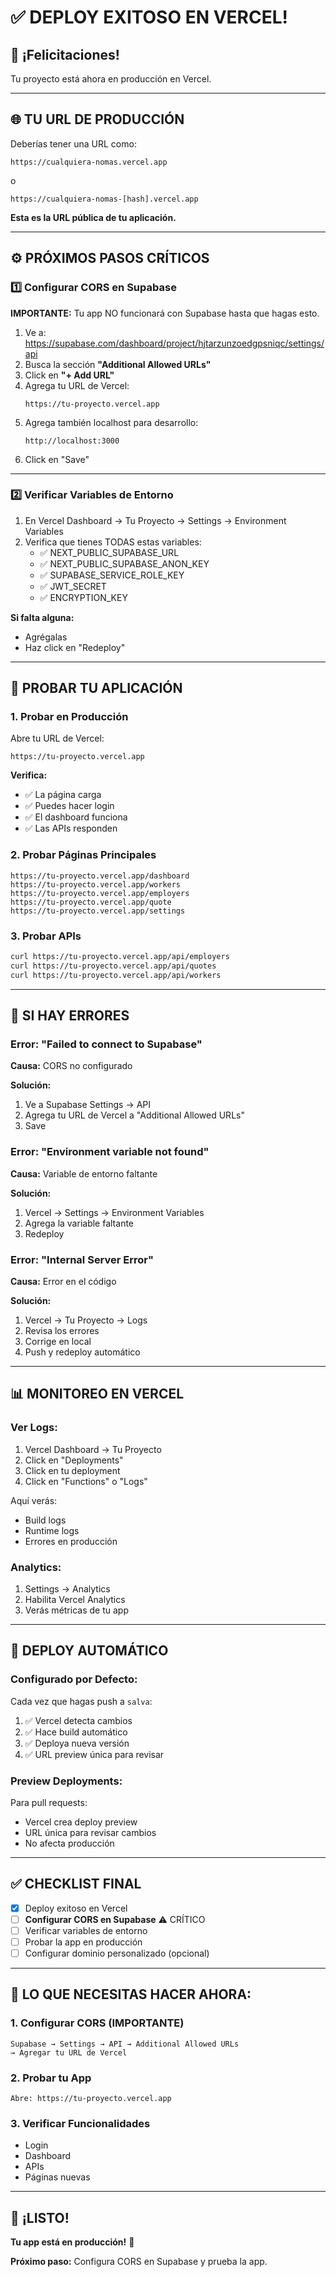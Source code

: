 # ✅ DEPLOY EXITOSO EN VERCEL!

## 🎉 ¡Felicitaciones!

Tu proyecto está ahora en producción en Vercel.

---

## 🌐 TU URL DE PRODUCCIÓN

Deberías tener una URL como:

```
https://cualquiera-nomas.vercel.app
```

o

```
https://cualquiera-nomas-[hash].vercel.app
```

**Esta es la URL pública de tu aplicación.**

---

## ⚙️ PRÓXIMOS PASOS CRÍTICOS

### 1️⃣ Configurar CORS en Supabase

**IMPORTANTE:** Tu app NO funcionará con Supabase hasta que hagas esto.

1. Ve a: https://supabase.com/dashboard/project/hjtarzunzoedgpsniqc/settings/api
2. Busca la sección **"Additional Allowed URLs"**
3. Click en **"+ Add URL"**
4. Agrega tu URL de Vercel:
   ```
   https://tu-proyecto.vercel.app
   ```
5. Agrega también localhost para desarrollo:
   ```
   http://localhost:3000
   ```
6. Click en "Save"

---

### 2️⃣ Verificar Variables de Entorno

1. En Vercel Dashboard → Tu Proyecto → Settings → Environment Variables
2. Verifica que tienes TODAS estas variables:
   - ✅ NEXT_PUBLIC_SUPABASE_URL
   - ✅ NEXT_PUBLIC_SUPABASE_ANON_KEY
   - ✅ SUPABASE_SERVICE_ROLE_KEY
   - ✅ JWT_SECRET
   - ✅ ENCRYPTION_KEY

**Si falta alguna:**

- Agrégalas
- Haz click en "Redeploy"

---

## 🧪 PROBAR TU APLICACIÓN

### 1. Probar en Producción

Abre tu URL de Vercel:

```
https://tu-proyecto.vercel.app
```

**Verifica:**

- ✅ La página carga
- ✅ Puedes hacer login
- ✅ El dashboard funciona
- ✅ Las APIs responden

### 2. Probar Páginas Principales

```
https://tu-proyecto.vercel.app/dashboard
https://tu-proyecto.vercel.app/workers
https://tu-proyecto.vercel.app/employers
https://tu-proyecto.vercel.app/quote
https://tu-proyecto.vercel.app/settings
```

### 3. Probar APIs

```bash
curl https://tu-proyecto.vercel.app/api/employers
curl https://tu-proyecto.vercel.app/api/quotes
curl https://tu-proyecto.vercel.app/api/workers
```

---

## 🐛 SI HAY ERRORES

### Error: "Failed to connect to Supabase"

**Causa:** CORS no configurado

**Solución:**

1. Ve a Supabase Settings → API
2. Agrega tu URL de Vercel a "Additional Allowed URLs"
3. Save

### Error: "Environment variable not found"

**Causa:** Variable de entorno faltante

**Solución:**

1. Vercel → Settings → Environment Variables
2. Agrega la variable faltante
3. Redeploy

### Error: "Internal Server Error"

**Causa:** Error en el código

**Solución:**

1. Vercel → Tu Proyecto → Logs
2. Revisa los errores
3. Corrige en local
4. Push y redeploy automático

---

## 📊 MONITOREO EN VERCEL

### Ver Logs:

1. Vercel Dashboard → Tu Proyecto
2. Click en "Deployments"
3. Click en tu deployment
4. Click en "Functions" o "Logs"

Aquí verás:

- Build logs
- Runtime logs
- Errores en producción

### Analytics:

1. Settings → Analytics
2. Habilita Vercel Analytics
3. Verás métricas de tu app

---

## 🔄 DEPLOY AUTOMÁTICO

### Configurado por Defecto:

Cada vez que hagas push a `salva`:

1. ✅ Vercel detecta cambios
2. ✅ Hace build automático
3. ✅ Deploya nueva versión
4. ✅ URL preview única para revisar

### Preview Deployments:

Para pull requests:

- Vercel crea deploy preview
- URL única para revisar cambios
- No afecta producción

---

## ✅ CHECKLIST FINAL

- [x] Deploy exitoso en Vercel
- [ ] **Configurar CORS en Supabase** ⚠️ CRÍTICO
- [ ] Verificar variables de entorno
- [ ] Probar la app en producción
- [ ] Configurar dominio personalizado (opcional)

---

## 🎯 LO QUE NECESITAS HACER AHORA:

### **1. Configurar CORS (IMPORTANTE)**

```
Supabase → Settings → API → Additional Allowed URLs
→ Agregar tu URL de Vercel
```

### **2. Probar tu App**

```
Abre: https://tu-proyecto.vercel.app
```

### **3. Verificar Funcionalidades**

- Login
- Dashboard
- APIs
- Páginas nuevas

---

## 🎉 ¡LISTO!

**Tu app está en producción!** 🚀

**Próximo paso:** Configura CORS en Supabase y prueba la app.
